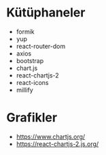 # Kütüphaneler

- formik
- yup
- react-router-dom
- axios
- bootstrap
- chart.js
- react-chartjs-2
- react-icons
- millify

# Grafikler


- https://www.chartjs.org/
- https://react-chartjs-2.js.org/